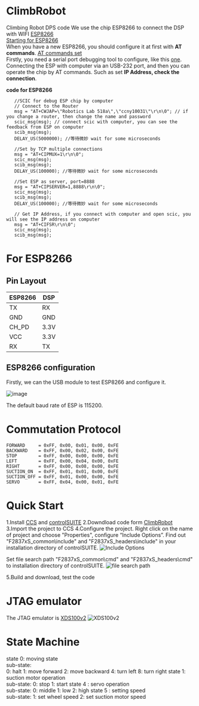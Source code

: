 # ClimbRobot
Climbing Robot DPS code
We use the chip ESP8266 to connect the DSP with WIFI [ESP8266](https://en.wikipedia.org/wiki/ESP8266)    
[Starting for ESP8266](https://circuitdigest.com/microcontroller-projects/how-to-use-at-commands-with-esp8266-module)      
When you have a new ESP8266, you should configure it at first with **AT commands**.  [AT commands set](https://www.espressif.com/sites/default/files/documentation/4a-esp8266_at_instruction_set_en.pdf)     
Firstly, you need a serial port debugging tool to configure, like this [one](https://github.com/Neutree/COMTool/releases).   
Connecting the ESP with computer via an USB-232 port, and then you can operate the chip by AT commands. Such as set **IP Address, check the connection**.


**code for ESP8266**	
```
   //SCIC for debug ESP chip by computer
   // Connect to the Router
   msg = "AT+CWJAP=\"Robotics Lab 518a\",\"ccny10031\"\r\n\0"; // if you change a router, then change the name and password
   scic_msg(msg); // connect scic with computer, you can see the feedback from ESP on computer
   scib_msg(msg);
   DELAY_US(5000000); //等待微妙 wait for some microseconds

   //Set by TCP multiple connections
   msg = "AT+CIPMUX=1\r\n\0";
   scic_msg(msg);
   scib_msg(msg);
   DELAY_US(100000); //等待微妙 wait for some microseconds

   //Set ESP as server, port=8888
   msg = "AT+CIPSERVER=1,8888\r\n\0";
   scic_msg(msg);
   scib_msg(msg);
   DELAY_US(100000); //等待微妙 wait for some microseconds

   // Get IP Address, if you connect with computer and open scic, you will see the IP address on computer
   msg = "AT+CIFSR\r\n\0";
   scic_msg(msg);
   scib_msg(msg);
```

# For ESP8266
## Pin Layout

ESP8266 | DSP
---|---
TX | RX
GND | GND
CH_PD | 3.3V
VCC | 3.3V
RX | TX

## ESP8266 configuration 

Firstly, we can the USB module to test ESP8266 and configure it.       

![image](https://ss1.bdstatic.com/70cFuXSh_Q1YnxGkpoWK1HF6hhy/it/u=3711389681,1822270054&fm=27&gp=0.jpg)      

The default baud rate of ESP is 115200.

# Commutation Protocol
	FORWARD     = 0xFF, 0x00, 0x01, 0x00, 0xFE
	BACKWARD    = 0xFF, 0x00, 0x02, 0x00, 0xFE
	STOP        = 0xFF, 0x00, 0x00, 0x00, 0xFE
	LEFT        = 0xFF, 0x00, 0x04, 0x00, 0xFE
	RIGHT       = 0xFF, 0x00, 0x08, 0x00, 0xFE
	SUCTION_ON  = 0xFF, 0x01, 0x01, 0x00, 0xFE
	SUCTION_OFF = 0xFF, 0x01, 0x00, 0x00, 0xFE
	SERVO       = 0xFF, 0x04, 0x00, 0x01, 0xFE

# Quick Start
1.Install [CCS](http://www.ti.com/tool/CCSTUDIO) and [controlSUITE](http://www.ti.com/tool/CONTROLSUITE)
2.Downdload code form [ClimbRobot](https://github.com/liuzhaoming5954/ClimbRobot)
3.Import the project to CCS
4.Configure the project. Right click on the name of project and choose "Properties", configure “Include Options”. Find out "F2837xS_common\include" and "F2837xS_headers\include" in your installation directory of controlSUITE.
![Include Options](http://www.21ic.com/d/file/201601/c7eb07e699c54bb394a7fc358b5e75f2.png)

Set file search path "F2837xS_common\cmd" and "F2837xS_headers\cmd" to installation directory of controlSUITE.
![file search path](http://www.21ic.com/d/file/201601/e7b0d28a352bc603ea7cfc8fcb68d932.png)

5.Build and download, test the code

# JTAG emulator
The JTAG emulator is [XDS100v2](https://www.digikey.com/products/en?mpart=TMDSEMU100V2U-14T&v=296)
![XDS100v2](https://media.digikey.com/Photos/Texas%20Instr%20Photos/TMDSEMU100V2U-14T_sml.jpg)

# State Machine
 state 0: moving state     
 	sub-state:    
	0: halt
	1: move forward
	2: move backward
	4: turn left
	8: turn right
 state 1: suction motor operation        
 	sub-state:
	0: stop
	1: start
 state 4 : servo operation        
 	sub-state:
	0: middle
	1: low
	2: high
 state 5 : setting speed      
 	sub-state:
	1: set wheel speed
	2: set suction motor speed
